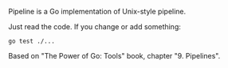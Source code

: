 Pipeline is a Go implementation of Unix-style pipeline.

Just read the code. If you change or add something:

```
go test ./...
```

Based on "The Power of Go: Tools" book, chapter "9. Pipelines".